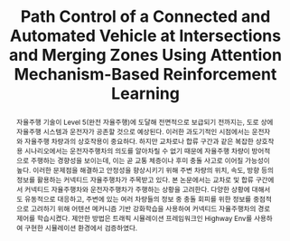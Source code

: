 ---
type: "Conference Paper"
layout: publication
group: publications
title: "Path Control of a Connected and Automated Vehicle at Intersections and Merging Zones Using Attention Mechanism-Based Reinforcement Learning"
krtitle: "어텐션 메커니즘 기반 강화학습을 활용한 교차로 및 합류 구간에서의 커넥티드 자율주행차 경로 제어"
authors: "**Minseok Seo**, **Kyunghwan Choi**&#42;"
domestic_or_international: "Domestic"
pubs: # Publication information

  - name: 한국자동차공학회 추계학술대회 (KSAE) 2023 
    doi: 
    pdf: 
    state: "accepted"
pub_date: "2023-09-25" # abstract; emphasize the important part using **bold** or *italic* of markdown syntax
image: "/static/pub/2023-Attention-CAV.png"
abstract: "
  자율주행 기술이 Level 5(완전 자율주행)에 도달해 전면적으로 보급되기 전까지는, 도로 상에 자율주행 시스템과 운전자가 공존할 것으로 예상된다. 이러한 과도기적인 시점에서는 운전자와 자율주행 차량과의 상호작용이 중요하다. 하지만 교차로나 합류 구간과 같은 복잡한 상호작용 시나리오에서는 운전자주행차의 의도를 알아차릴 수 없기 때문에 자율주행 차량이 방어적으로 주행하는 경향성을 보이는데, 이는 곧 교통 체증이나 후미 충돌 사고로 이어질 가능성이 높다. 이러한 문제점을 해결하고 안정성을 향상시키기 위해 주변 차량의 위치, 속도, 방향 등의 정보를 활용하는 커넥티드 자율주행차가 주목받고 있다.
  본 논문에서는 교차로 및 합류 구간에서 커넥티드 자율주행차와 운전자주행차가 주행하는 상황을 고려한다. 다양한 상황에 대해서도 유동적으로 대응하고, 주변에 있는 여러 차량들의 정보 중 충돌 회피를 위한 정보를 중점적으로 고려하기 위해 어텐션 메커니즘 기반 강화학습을 사용하여 커넥티드 자율주행차의 경로제어를 학습시켰다. 제안한 방법은 트래픽 시뮬레이션 프레임워크인 Highway Env를 사용하여 구현한 시뮬레이션 환경에서 검증하였다.
"
# links: # additional links;
#   - name: 
#     url: 
---